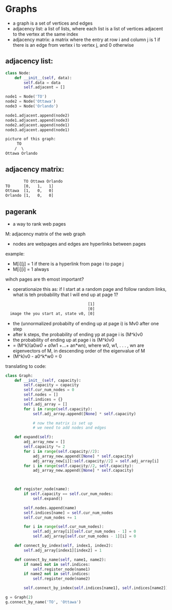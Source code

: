 
# Graphs

* a graph is a set of vertices and edges
* adjacency list: a list of lists, where each list is a list of vertices adjacent to the vertex at the same index
* adjacency matrix: a matrix where the entry at row i and column j is 1 if there is an edge from vertex i to vertex j, and 0 otherwise

## adjacency list:
```python
class Node:
    def __init__(self, data):
        self.data = data
        self.adjacent = []

node1 = Node('TO')
node2 = Node('Ottawa')
node3 = Node('Orlando')

node1.adjacent.append(node2)
node1.adjacent.append(node3)
node2.adjacent.append(node1)
node3.adjacent.append(node1)
```
```txt
picture of this graph:
     TO
    /  \
Ottawa Orlando
```

## adjacency matrix:
```txt  
        TO Ottawa Orlando
TO      [0,   1,   1]
Ottawa  [1,   0,   0]
Orlando [1,   0,   0]
```
## pagerank
* a way to rank web pages

M: adjacency matrix of the web graph
* nodes are webpages and edges are hyperlinks between pages

example:
* M[i][j] = 1 if there is a hyperlink from page i to page j
* M[i][i] = 1 always

wihch pages are th emost important?
* operationaize this as: if I start at a random page and follow random links, what is teh probability that I will end up at page 1?

```txt
                                    [1]
                                    [0]
  image the you start at, state v0, [0]
```

* the (unnormalized probabilty of ending up at page i) is Mv0 after one step
* after k steps, the probability of ending yp at page i is (M^k)v0
* the probability of ending up at page i is (M^k)v0
* = (M^k)(a0*w0 + a1*w1 +...+ an*wn), where w0, w1, . . . , wn are eigenvectors of M, in descending order of the eigenvalue of M
* (M^k)v0 - a0^k*w0 = 0

translating to code:
```python
class Graph:
    def __init__(self, capacity):
        self.capacity = capacity
        self.cur_num_nodes = 0
        self.nodes = []
        self.indices = {}
        self.adj_array = []
        for i in range(self.capacity):
            self.adj_array.append([None] * self.capacity)

            # now the matrix is set up
            # we need to add nodes and edges

    def expand(self):
        adj_array_new = []
        self.capacity *= 2
        for i in range(self.capacity//2):
            adj_array_new.append([None] * self.capacity)
            adj_array_new[i][:self.capacity//2] = self.adj_array[i]
        for i in range(self.capacity//2, self.capacity):
            adj_array_new.append([None] * self.capacity)

        

    def register_node(name):
        if self.capacity == self.cur_num_nodes:
            self.expand()

        self.nodes.append(name)
        self.indices[name] = self.cur_num_nodes
        self.cur_num_nodes += 1

        for i in range(self.cur_num_nodes):
            self.adj_array[i][self.cur_num_nodes - 1] = 0
            self.adj_array[self.cur_num_nodes - 1][i] = 0

    def connect_by_index(self, index1, index2):
        self.adj_array[index1][index2] = 1

    def connect_by_name(self, name1, name2):
        if name1 not in self.indices:
            self.register_node(name1)
        if name2 not in self.indices:
            self.register_node(name2)

        self.connect_by_index(self.indices[name1], self.indices[name2])

g = Graph(2)
g.connect_by_name('TO', 'Ottawa')


```